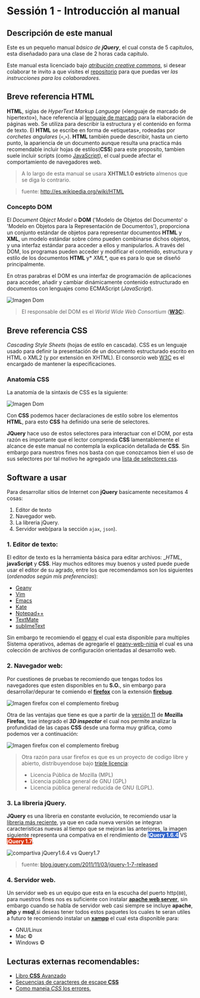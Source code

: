 Sessión 1 - Introducción al manual
==========================================================================================

Descripción de este manual
------------------------------------------------------------------------------------------

Este es un pequeño manual _básico de **jQuery**_, el cual consta de 5 capitulos, esta diseñadado para una clase de 2 horas cada capitulo.


Este manual esta licenciado bajo [_atribución creative commons_](http://creativecommons.org/licenses/by/2.5/mx/), si desear colaborar te invito a que visites el [repositorio](https://github.com/mundoSICA/tutorial_hispano_jQuery) para que puedas ver _las instrucciones para los colaboradores_.


Breve referencia **HTML**
------------------------------------------------------------------------------------------

**HTML**, siglas de _HyperText Markup Language_ («lenguaje de marcado de hipertexto»), hace referencia al [lenguaje de marcado](http://es.wikipedia.org/wiki/Lenguaje_de_marcado) para la elaboración de páginas web. Se utiliza para describir la estructura y el contenido en forma de texto. El **HTML** se escribe en forma de «etiquetas», rodeadas por _corchetes angulares_ (`<`,`>`). **HTML** también puede describir, hasta un cierto punto, la apariencia de un documento aunque resulta una practica más recomendable incluir hojas de estilos(**CSS**) para este proposito, tambien suele incluir scripts (como [JavaScript](http://es.wikipedia.org/wiki/JavaScript)), el cual puede afectar el comportamiento de navegadores web.


> A lo largo de esta manual se usara **XHTML1.0 estricto** almenos que se diga lo contrario.

> fuente: <http://es.wikipedia.org/wiki/HTML>


### Concepto **DOM**

El _Document Object Model_ o **DOM** ('Modelo de Objetos del Documento' o 'Modelo en Objetos para la Representación de Documentos'), proporciona un conjunto estándar de objetos para representar documentos **HTML** y **XML**, un modelo estándar sobre cómo pueden combinarse dichos objetos, y una interfaz estándar para acceder a ellos y manipularlos. A través del DOM, los programas pueden acceder y modificar el contenido, estructura y estilo de los documentos **HTML** y* *XML**, que es para lo que se diseñó principalmente.

En otras parabras el DOM es una interfaz de programación de aplicaciones para acceder, añadir y cambiar dinámicamente contenido estructurado en documentos con lenguajes como ECMAScript (_JavaScript_).

![Imagen Dom](../img/dom.png)

> El responsable del DOM es el _World Wide Web Consortium_ ([**W3C**](http://www.w3.org/DOM/)).

Breve referencia **CSS**
------------------------------------------------------------------------------------------

_Cascading Style Sheets_ (hojas de estilo en cascada). CSS es un lenguaje usado para definir la presentación de un documento estructurado escrito en HTML o XML2 (y por extensión en XHTML). El consorcio web [W3C](http://www.w3.org/Style/CSS/) es el encargado de mantener la especificaciones.


### Anatomía CSS

La anatomía de la sintaxis de CSS es la siguiente:

![Imagen Dom](../img/anatomia_basica_css.png)

Con __CSS__ podemos hacer declaraciones de estilo sobre los elementos **HTML**, para esto __CSS__ ha definido una serie de selectores.


**JQuery** hace uso de estos selectores para interactuar con el DOM, por esta razón es importante que el lector comprenda __CSS__  lamentablemente el alcance de este manual no contempla la explicación detallada de __CSS__. Sin embargo para nuestros fines nos basta con que conozcamos bien el uso de sus selectores por tal motivo he agregado una [lista de selectores css](../recursos/selectores_css.html). 


Software a usar
------------------------------------------------------------------------------------------

Para desarrollar sitios de Internet con **jQuery** basicamente necesitamos 4 cosas:

1. Editor de texto
2. Navegador web.
3. La libreria jQuery.
4. Servidor web(para la sección `ajax`, `json`).


### 1. Editor de texto:

El editor de texto es la herramienta básica para editar archivos: __HTML_, __javaScript__ y __CSS__. Hay muchos editores muy buenos y usted puede puede usar el editor de su agrado, entre los que recomendamos son los siguientes (_ordenados según mis preferencias_):

 - [Geany](http://www.geany.org/Download/Releases)
 - [Vim](http://www.vim.org/download.php)
 - [Emacs](http://www.gnu.org/software/emacs/)
 - [Kate](http://kate-editor.org/)
 - [Notepad++](http://notepad-plus-plus.org/download/v6.1.3.html)
 - [TextMate](http://kate-editor.org/)
 - [sublimeText](http://www.sublimetext.com/)


Sin embargo te recomiendo el [geany](http://www.geany.org/Download/Releases) el cual esta disponible para multiples Sistema operativos, ademas de agregarle el [geany-web-ninja](http://mundosica.github.com/geany-web-ninja/) el cual es una colección de archivos de configuración orientadas al desarrollo web. 


### 2. Navegador web:

Por cuestiones de pruebas te recomiendo que tengas todos los navegadores que esten disponibles en tu __S.O.__, sin embargo para  desarrollar/depurar te comiendo el [__firefox__](http://www.mozilla.org/en-US/firefox/all.html#es-MX) con la extensión [__firebug__](https://addons.mozilla.org/en-US/firefox/addon/firebug/?src=search).


![Imagen firefox con el complemento firebug](../img/firefox_con_firebug.png)


Otra de las ventajas que tiene es que a partir de la [versión 11](http://arstechnica.com/business/2012/03/firefox-11-released-with-style-editor-and-3d-dom-viewer/) de **Mozilla Firefox**, trae integrado el _**3D inspector**_ el cual nos permite analizar la profundidad de las capas __CSS__ desde una forma muy gráfica, como podemos ver a continuación:


![Imagen firefox con el complemento firebug](../img/3d_inspector.png)

> Otra razón para usar firefox es que es un proyecto de codigo libre y abierto, distribuyendose bajo [triple licencia](http://es.wikipedia.org/wiki/Mozilla_Firefox#Licencias): <ul><li>Licencia Pública de Mozilla (MPL)</li><li>Licencia pública general de GNU (GPL)</li><li>Licencia pública general reducida de GNU (LGPL).</li></ul>



### 3. La libreria jQuery.

**JQuery** es una libreria en constante evolución, te recomiendo usar la [libreria más reciente](http://docs.jquery.com/Downloading_jQuery), ya que en cada nueva versión se integran caracteristicas nuevas al tiempo que se mejoran las anteriores, la imagen siguiente representa una compativa en el rendimiento de <strong style='background:#36c;color:white;text-shadow:none'>jQuery 1.6.4</strong>  VS <strong style='background:#dc3912;color:white;text-shadow:none'>jQuery 1.7</strong>.


![compartiva jQuery1.6.4 vs Query1.7](../img/compartiva_jquery_1.6.4_vs_1.7.png)

> fuente: [blog.jquery.com/2011/11/03/jquery-1-7-released](http://blog.jquery.com/2011/11/03/jquery-1-7-released/)


### 4. Servidor web.


Un servidor web es un equipo que esta en la escucha del puerto http(`80`), para nuestros fines nos es suficiente con instalar [**apache web server**](http://httpd.apache.org/), sin embargo cuando se habla de servidor web casi siempre se incluye **apache**, **php** y **msql**,si deseas tener todos estos paquetes los cuales te seran utiles a futuro te recomiendo instalar un [**xampp**](http://www.apachefriends.org/en/xampp.html) el cual esta disponible para:

 - GNU/Linux
 - Mac &copy;
 - Windows &copy;


Lecturas externas recomendables:
------------------------------------------------------------------------------------------

 - [Libro **CSS** Avanzado](http://www.librosweb.es/css_avanzado/)
 - [Secuencias de caracteres de escape __CSS__](http://mathiasbynens.be/notes/css-escapes)
 - [Como maneja _CSS_ los errores.](http://www.xanthir.com/blog/b4JF0)
